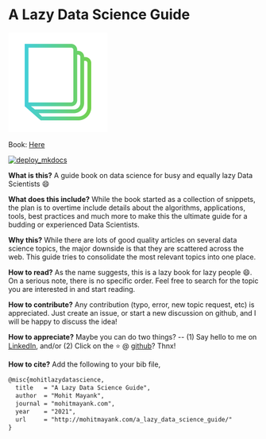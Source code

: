 # A Lazy Data Science Guide

![image](docs/imgs/logo.png)

Book: [Here](http://mohitmayank.com/a_lazy_data_science_guide/)

[![deploy_mkdocs](https://github.com/imohitmayank/a_lazy_data_science_guide/actions/workflows/deploy_mkdocs.yml/badge.svg)](https://github.com/imohitmayank/a_lazy_data_science_guide/actions/workflows/deploy_mkdocs.yml)

**What is this?** A guide book on data science for busy and equally lazy Data Scientists 😄

**What does this include?** While the book started as a collection of snippets, the plan is to overtime include details about the algorithms, applications, tools, best practices and much more to make this the ultimate guide for a budding or experienced Data Scientists.

**Why this?** While there are lots of good quality articles on several data science topics, the major downside is that they are scattered across the web. This guide tries to consolidate the most relevant topics into one place.

**How to read?** As the name suggests, this is a lazy book for lazy people 😄. On a serious note, there is no specific order. Feel free to search for the topic you are interested in and start reading.

**How to contribute?** Any contribution (typo, error, new topic request, etc) is appreciated. Just create an issue, or start a new discussion on github, and I will be happy to discuss the idea!

**How to appreciate?** Maybe you can do two things? -- (1) Say hello to me on [LinkedIn](https://www.linkedin.com/in/imohitmayank/), and/or (2) Click on the ⭐ @ [github](https://github.com/imohitmayank/a_lazy_data_science_guide)? Thnx!

**How to cite?** Add the following to your bib file, 
```
@misc{mohitlazydatascience,
  title   = "A Lazy Data Science Guide",
  author  = "Mohit Mayank",
  journal = "mohitmayank.com",
  year    = "2021",
  url     = "http://mohitmayank.com/a_lazy_data_science_guide/"
}
```
